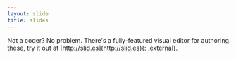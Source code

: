 ```yaml
---
layout: slide
title: slides
---
```


Not a coder? No problem. There's a fully-featured visual editor for authoring these, try it out at [http://slid.es](http://slid.es){: .external}.